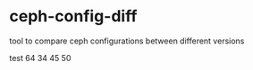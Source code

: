 # ceph-config-diff
tool to compare ceph configurations between different versions

test 64 34 45 50
